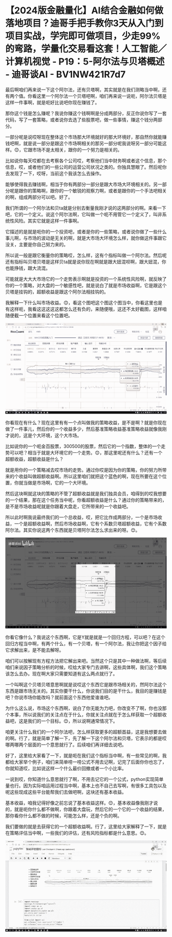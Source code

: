 # 【2024版金融量化】AI结合金融如何做落地项目？迪哥手把手教你3天从入门到项目实战，学完即可做项目，少走99%的弯路，学量化交易看这套！人工智能／计算机视觉 - P19：5-阿尔法与贝塔概述 - 迪哥谈AI - BV1NW421R7d7

最后啊咱们再来说一下这个阿尔法，还有贝塔啊，其实就是在我们测略当中啊，还有两个值。你看这里一个阿尔法一个贝塔吧啊，咱们再来说一说呃，阿尔法贝塔是这样一件事啊，就是呃好比说吧你现在赚钱了。

那你这个钱是怎么赚呢？我说你赚这个钱啊啊是分成两部分，反正你说你写了一套代码，写了一套策略，或者说你去选了些股票吧，做一些事情，赚这个钱分两部分。

一部分呢是说哎呀现在整体这个市场那大环境就好的那大环境好，那自然你就能赚钱吧啊，就是说一部分是跟这个市场啊相关的那另一部分呢我说呀另一部分可能这样。😊，它跟市场不是太相关，跟你的一个努力是相关的。

比如说你每天哎都在去考察各个公司哎，考察他们当中财务啊或者这个信息，那个信息，哎，或者他们的一些公司的运营公司状况之类的。你独具慧眼了。然后呢你去发现了一下，哎呀，当前这个我该怎么去操作。

能够使得我去赚钱啊，相当于你有两部分一部分是跟大市场大环境相关的。另一部分呢是跟你的策略啊，跟你的一个敏锐的观察力啊，或者是跟你的一个手法吧相关的啊，组成两部分可以吧。好了。

我们所谓的一个阿尔法和贝ta就是分别去衡量我刚才说的这两部分的啊。来看一下吧，它的一个定义。说这个阿尔法啊，它叫做一个呃不用管它一个定义了，叫非系统性风险。其实它就是这样一件事啊。

它描述的是就是呃你的一个投资吧，或者是你的一些策略，或者说你做了一些什么事儿啊，与市场的波动是无关的啊，就是大市场大环境怎么样，就你做这件事跟它没关，主要是你自己努力来的。

所以说一般是跟它衡量你的策略哎，怎么样，这有个指标叫做一个阿尔法。然后呢还有指标叫贝塔贝塔是这样贝ta就是说你现在啊就是跟大妞混呗啊，跟大妞混，你也能挣钱，跟大流混。

可能就是大大大市场它的一个走势表示啊就是投资的一个系统性风险啊，就反映了你的一个策略，对大盘的一个敏感性吧，就是说白了就是市场收益啊，它是跟这个贝塔是挂钩的，超额收益是跟这个阿尔法相挂钩的。

我解释一下什么叫市场收益。😊，看这个图吧这个图这个图当中，你看这里也是有这样呃，我看这这这这这都怎么还有负的，来随便哦，这还不太好截图，这样咱随便截一个位置来看这个位置吧。



![](img/18cfb58d81ea186c3b6362474c9adcf5_1.png)

你看现在有什么？现在这里有有一个点叫做我的策略收益，是不是啊？就是你现在做了一件事儿，然后你的一个收益多少，然后基准策略收益基准策略收益就像我刚才说的，这是个大环境，这个大市场。

比如说你的一个呃金百股票，300500的股票，然后它的一个指数，整体的一个走势可以吧？相当于就是大环境它的一个走势。😊，那这里呢还有什么？还有一个超额收益，超额收益是什么？

就是用你的一个策略减去哎市场的走势。通过你哎是因为你的策略，你的努力所带来的个收益叫做超额收益啊。所以这里咱们就把这个蓝色的啊，现在所要在这个位置，你就当做是市场啊，它的一个大环境。

然后这块啊就这块的策略的不管了超额收益就是我们独具会员，咱得到的哎我想要的一个结果，那在这个任务当中呢，你看超额收益是什么？通过你的策略带来的，是不是市场收益呢就是你跟着大盘走，它所带来的一个收益吧。

所以此时啊我说最终我们的一个总收益，哎，把它比作成两部分，一个是市场收益，一个是超额收益啊，然后市场收益啊，它有个系数贝塔超额收益，它有个系数阿尔法。其实你说这两个东西就是贝塔阿尔法怎么求出来的呀。😊。



![](img/18cfb58d81ea186c3b6362474c9adcf5_3.png)

你看它像什么？我说这个东西啊，它是Y就是就是一个回归方程，可以吧？在这个回归方程当中啊，有两个什么，有一个贝塔，有一个阿尔法，我让你把这个因子给它求解出来，是不能去解呀。

咱们可以按解现有方程方法把它解出来吧。当然这个只是其中一种做法啊，等后续咱们来说因子策略分析的时候，哎给大家专门去讲啊，这些具体啊，我们这个策略该怎么去办。现在啊大家只需要知道有这么两点就行了。

一个叫啊这个贝塔贝塔意思啊就是说哎这个东西它是跟市场相关的，然阿尔法这个东西是跟市场无关的。其实你要干什么，你说我们目的是干什么，我目的是赚钱是吧？你说市场你能改吗？就前面这个东西他爱谁谁吧。

为什么这么说，市场这个东西啊，说白了你无能为力吧，你改变不了啊，你也没那个本事，所以说我们的关注点在于什么，你就关注点就在于怎么样获取一个超额收益吧，这是我们的一个目标。😊，所以说啊通常情况下。

咱更关注什么我们的一个阿尔法吧，怎么样获取更多的超额首益，这是我想要去做的啊。行了，就是简单了解一下，先了解一下这个阿尔法和贝塔，它表示的都是哎哪两哪两个层面的一个意思就行了。后续咱们再详细去说吧。

好了，这里给大家看了一下，就是呃在我们这个指标当中啊，有一些常见的啊，我都给大家举个例子，咱们来简单唠一唠公式不用去记啊，记完了后面你你也忘了，你就知道哎，比如说这样一个什么最价回撤或者一个小比率。

一说到哎，你知道什么意思就行了啊，不用去记它的一个公式，python实现简单量也行。因为实际咱运用过程当中啊，基本上也不自己去写啊，有很多工具包以及呢这些现成这些平台能帮我们去做吧啊，这块还有基本收益。

基本收益，咱我记得好像之前忘说了基本收益这样。😊，基本收益像我刚才说的，就是呃你什么都不做啊，你跟着大盘玩，然后它的一个它的一个收益的结果，那你看你什么都不做的时候，可能怎么样，还是个负的啊。

我们要做的就是去获得它的一个超额收益啊。行了，这里给大家解释了一下，就是在策略评估当中啊，一些我们的评估，还有风险指标都是什么意思。😊。



![](img/18cfb58d81ea186c3b6362474c9adcf5_5.png)